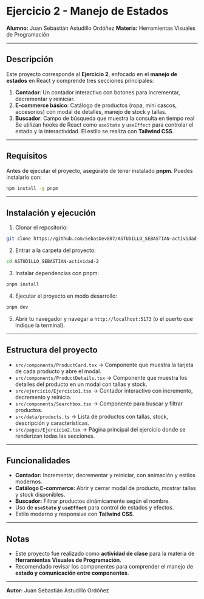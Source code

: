# Ejercicio 2 - Manejo de Estados

**Alumno:** Juan Sebastián Astudillo Ordóñez
**Materia:** Herramientas Visuales de Programación

---

## Descripción

Este proyecto corresponde al **Ejercicio 2**, enfocado en el **manejo de estados** en React y comprende tres secciones principales:

1. **Contador**: Un contador interactivo con botones para incrementar, decrementar y reiniciar.
2. **E-commerce básico**: Catálogo de productos (ropa, mini cascos, accesorios) con modal de detalles, manejo de stock y tallas.
3. **Buscador**: Campo de búsqueda que muestra la consulta en tiempo real
Se utilizan hooks de React como `useState` y `useEffect` para controlar el estado y la interactividad. El estilo se realiza con **Tailwind CSS**.

---

## Requisitos

Antes de ejecutar el proyecto, asegúrate de tener instalado **pnpm**. Puedes instalarlo con:

```bash
npm install -g pnpm
```

---

## Instalación y ejecución

1. Clonar el repositorio:

```bash
git clone https://github.com/SebasDev807/ASTUDILLO_SEBASTIAN-actividad-2.git
```

2. Entrar a la carpeta del proyecto:

```bash
cd ASTUDILLO_SEBASTIAN-actividad-2
```

3. Instalar dependencias con pnpm:

```bash
pnpm install
```

4. Ejecutar el proyecto en modo desarrollo:

```bash
pnpm dev
```

5. Abrir tu navegador y navegar a `http://localhost:5173` (o el puerto que indique la terminal).

---

## Estructura del proyecto

* `src/components/ProductCard.tsx` → Componente que muestra la tarjeta de cada producto y abre el modal.
* `src/components/ProductDetails.tsx` → Componente que muestra los detalles del producto en un modal con tallas y stock.
* `src/ejercicio/Ejercicio1.tsx` → Contador interactivo con incremento, decremento y reinicio.
* `src/components/Searchbox.tsx` → Componente para buscar y filtrar productos.
* `src/data/products.ts` → Lista de productos con tallas, stock, descripción y características.
* `src/pages/Ejercicio2.tsx` → Página principal del ejercicio donde se renderizan todas las secciones.

---

## Funcionalidades

* **Contador:** Incrementar, decrementar y reiniciar, con animación y estilos modernos.
* **Catálogo E-commerce:** Abrir y cerrar modal de producto, mostrar tallas y stock disponibles.
* **Buscador:** Filtrar productos dinámicamente según el nombre.
* Uso de **`useState` y `useEffect`** para control de estados y efectos.
* Estilo moderno y responsive con **Tailwind CSS**.

---

## Notas

* Este proyecto fue realizado como **actividad de clase** para la materia de **Herramientas Visuales de Programación**.
* Recomendado revisar los componentes para comprender el manejo de **estado y comunicación entre componentes**.

---

**Autor:** Juan Sebastián Astudillo Ordóñez
